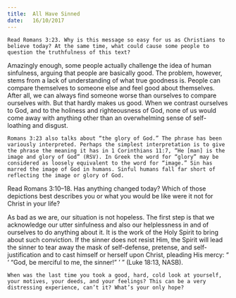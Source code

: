 ```yaml
---
title:  All Have Sinned
date:   16/10/2017
---
```


`Read Romans 3:23. Why is this message so easy for us as Christians to believe today? At the same time, what could cause some people to question the truthfulness of this text?`

Amazingly enough, some people actually challenge the idea of human sinfulness, arguing that people are basically good. The problem, however, stems from a lack of understanding of what true goodness is. People can compare themselves to someone else and feel good about themselves. After all, we can always find someone worse than ourselves to compare ourselves with. But that hardly makes us good. When we contrast ourselves to God, and to the holiness and righteousness of God, none of us would come away with anything other than an overwhelming sense of self-loathing and disgust.

`Romans 3:23 also talks about “the glory of God.” The phrase has been variously interpreted. Perhaps the simplest interpretation is to give the phrase the meaning it has in 1 Corinthians 11:7, “He [man] is the image and glory of God” (RSV). In Greek the word for “glory” may be considered as loosely equivalent to the word for “image.” Sin has marred the image of God in humans. Sinful humans fall far short of reflecting the image or glory of God.`

Read Romans 3:10–18. Has anything changed today? Which of those depictions best describes you or what you would be like were it not for Christ in your life?

As bad as we are, our situation is not hopeless. The first step is that we acknowledge our utter sinfulness and also our helplessness in and of ourselves to do anything about it. It is the work of the Holy Spirit to bring about such conviction. If the sinner does not resist Him, the Spirit will lead the sinner to tear away the mask of self-defense, pretense, and self-justification and to cast himself or herself upon Christ, pleading His mercy: “ ‘ “God, be merciful to me, the sinner!” ’ ” (Luke 18:13, NASB).

`When was the last time you took a good, hard, cold look at yourself, your motives, your deeds, and your feelings? This can be a very distressing experience, can’t it? What’s your only hope?`